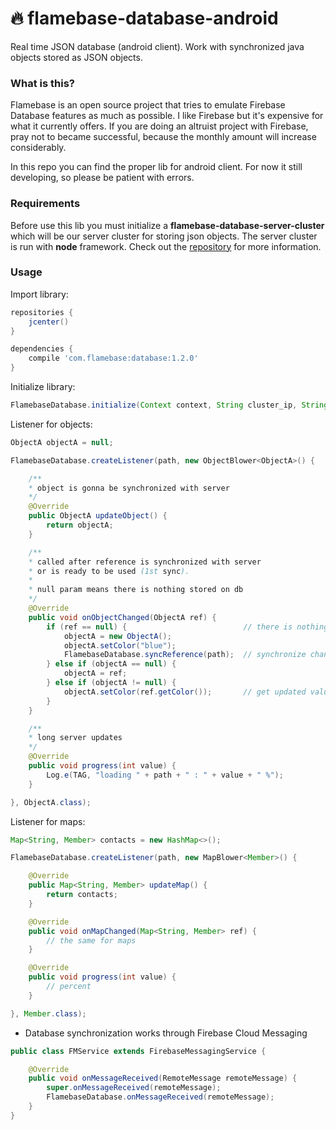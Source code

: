 # :fire: flamebase-database-android

Real time JSON database (android client). Work with synchronized java objects stored as JSON objects.

### What is this?
Flamebase is an open source project that tries to emulate Firebase Database features as much as possible. I like Firebase but it's expensive for what it currently offers.
If you are doing an altruist project with Firebase, pray not to became successful, because the monthly amount will increase considerably.

In this repo you can find the proper lib for android client.
For now it still developing, so please be patient with errors.

### Requirements
Before use this lib you must initialize a **flamebase-database-server-cluster** which will be our server cluster for storing json objects.
The server cluster is run with **node** framework. Check out the [repository](https://github.com/flamebase/flamebase-database-server-cluster) for more information.

### Usage
Import library:

```groovy
repositories {
    jcenter()
}

dependencies {
    compile 'com.flamebase:database:1.2.0'
}
```
Initialize library:
```java
FlamebaseDatabase.initialize(Context context, String cluster_ip, String token);
```
Listener for objects:
```java
ObjectA objectA = null;

FlamebaseDatabase.createListener(path, new ObjectBlower<ObjectA>() {

    /**
    * object is gonna be synchronized with server
    */
    @Override
    public ObjectA updateObject() {
        return objectA;
    }

    /**
    * called after reference is synchronized with server
    * or is ready to be used (1st sync).
    * 
    * null param means there is nothing stored on db
    */
    @Override
    public void onObjectChanged(ObjectA ref) {
        if (ref == null) {                          // there is nothing saved on server
            objectA = new ObjectA();
            objectA.setColor("blue");
            FlamebaseDatabase.syncReference(path);  // synchronize changes
        } else if (objectA == null) {
            objectA = ref;
        } else if (objectA != null) {
            objectA.setColor(ref.getColor());       // get updated value
        }
    }

    /**
    * long server updates
    */
    @Override
    public void progress(int value) {
        Log.e(TAG, "loading " + path + " : " + value + " %");
    }

}, ObjectA.class);
```
Listener for maps:
```java
Map<String, Member> contacts = new HashMap<>();

FlamebaseDatabase.createListener(path, new MapBlower<Member>() {

    @Override
    public Map<String, Member> updateMap() {
        return contacts;
    }

    @Override
    public void onMapChanged(Map<String, Member> ref) {
        // the same for maps
    }

    @Override
    public void progress(int value) {
        // percent
    }

}, Member.class);
```

- Database synchronization works through Firebase Cloud Messaging 

```java
public class FMService extends FirebaseMessagingService {

    @Override
    public void onMessageReceived(RemoteMessage remoteMessage) {
        super.onMessageReceived(remoteMessage);
        FlamebaseDatabase.onMessageReceived(remoteMessage);
    }
}
```
